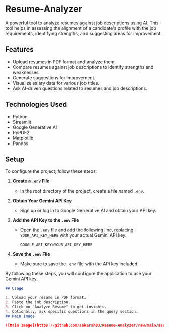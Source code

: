 # Resume-Analyzer

A powerful tool to analyze resumes against job descriptions using AI. This tool helps in assessing the alignment of a candidate's profile with the job requirements, identifying strengths, and suggesting areas for improvement.

## Features

- Upload resumes in PDF format and analyze them.
- Compare resumes against job descriptions to identify strengths and weaknesses.
- Generate suggestions for improvement.
- Visualize salary data for various job titles.
- Ask AI-driven questions related to resumes and job descriptions.

## Technologies Used

- Python
- Streamlit
- Google Generative AI
- PyPDF2
- Matplotlib
- Pandas

## Setup

To configure the project, follow these steps:

1. **Create a `.env` File**
   - In the root directory of the project, create a file named `.env`.

2. **Obtain Your Gemini API Key**
   - Sign up or log in to Google Generative AI and obtain your API key.

3. **Add the API Key to the `.env` File**
   - Open the `.env` file and add the following line, replacing `YOUR_API_KEY_HERE` with your actual Gemini API key:
     ```
     GOOGLE_API_KEY=YOUR_API_KEY_HERE
     ```

4. **Save the `.env` File**
   - Make sure to save the `.env` file with the API key included.

By following these steps, you will configure the application to use your Gemini API key.


```markdown
## Usage

1. Upload your resume in PDF format.
2. Paste the job description.
3. Click on "Analyze Resume" to get insights.
4. Optionally, ask specific questions in the query section.
## Main Image

![Main Image](https://github.com/aakarsh03/Resume-Analyzer/raw/main/assets/main.png)



